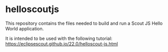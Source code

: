 # helloscoutjs

This repository contains the files needed to build and run a Scout JS Hello World application.

It is intended to be used with the following tutorial:
https://eclipsescout.github.io/22.0/helloscout-js.html

